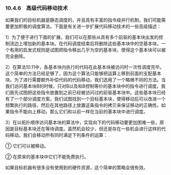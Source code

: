 ### 10.4.6　高级代码移动技术

如果我们的目标机器是静态调度的，并且具有丰富的指令级并行机制，我们可能需要更加积极的调度算法。下面是有关进一步扩展代码移动技术的一些高级描述：

1）为了便于进行下面的扩展，我们可以在那些从具有多个前驱的基本块出发的控制流边上增加新的基本块。在代码调度结束后将删除这些基本块中的空基本块。一个有用的启发式规则是试图把指令移出几乎为空的基本块，使得这个基本块可以被完全删除。

2）在算法10.11中，各基本块内执行的代码在此基本块被访问时一次性调度完毕。这个简单的方法已经足够了，因为这个算法只能够把运算上移到前面的支配基本块。为了进行需要额外补偿代码的代码移动，我们选用了一个略微不同的方法。当我们访问基本块B的时候，只对B以及和B控制等价的基本块中的指令进行调度。我们首先试图把这些指令放置到之前已经被访问过的前驱基本块中。这些基本块已经有了一个部分调度方案。我们试图找到一个目标基本块，使得移动后可以改进一个频繁执行的路径，然后在其他路径上放置这条指令的拷贝来保证移动的正确性。如果指令不能向上移动，那么它们和以前一样在当前的基本块中进行调度。

3）在以拓扑顺序访问基本块的算法中，实现向下的代码移动要更加困难一些，原因是目标基本块还在等待调度。虽然机会较少，但还是存在一些机会进行这样的代码移动。我们会移动所有同时满足下列条件的运算：

① 它们可以被移动。

② 在原来的基本块中它们不能免费执行。

如果目标机器有很多没有使用到的硬件资源，这个简单的策略会很有效。